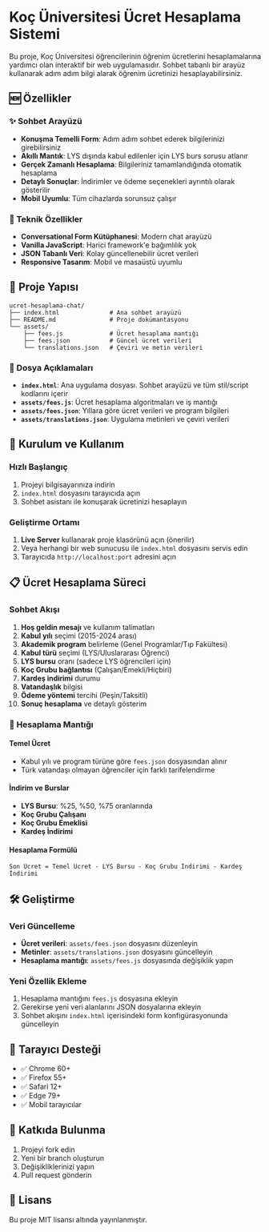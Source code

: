 # Koç Üniversitesi Ücret Hesaplama Sistemi

Bu proje, Koç Üniversitesi öğrencilerinin öğrenim ücretlerini hesaplamalarına yardımcı olan interaktif bir web uygulamasıdır. Sohbet tabanlı bir arayüz kullanarak adım adım bilgi alarak öğrenim ücretinizi hesaplayabilirsiniz.

## 🆕 Özellikler

### ✨ Sohbet Arayüzü
- **Konuşma Temelli Form**: Adım adım sohbet ederek bilgilerinizi girebilirsiniz
- **Akıllı Mantık**: LYS dışında kabul edilenler için LYS burs sorusu atlanır
- **Gerçek Zamanlı Hesaplama**: Bilgileriniz tamamlandığında otomatik hesaplama
- **Detaylı Sonuçlar**: İndirimler ve ödeme seçenekleri ayrıntılı olarak gösterilir
- **Mobil Uyumlu**: Tüm cihazlarda sorunsuz çalışır

### 🔧 Teknik Özellikler
- **Conversational Form Kütüphanesi**: Modern chat arayüzü
- **Vanilla JavaScript**: Harici framework'e bağımlılık yok
- **JSON Tabanlı Veri**: Kolay güncellenebilir ücret verileri
- **Responsive Tasarım**: Mobil ve masaüstü uyumlu

## 📁 Proje Yapısı

```
ucret-hesaplama-chat/
├── index.html              # Ana sohbet arayüzü
├── README.md               # Proje dokümantasyonu
└── assets/
    ├── fees.js             # Ücret hesaplama mantığı
    ├── fees.json           # Güncel ücret verileri
    └── translations.json   # Çeviri ve metin verileri
```

### 📄 Dosya Açıklamaları

- **`index.html`**: Ana uygulama dosyası. Sohbet arayüzü ve tüm stil/script kodlarını içerir
- **`assets/fees.js`**: Ücret hesaplama algoritmaları ve iş mantığı
- **`assets/fees.json`**: Yıllara göre ücret verileri ve program bilgileri
- **`assets/translations.json`**: Uygulama metinleri ve çeviri verileri

## 🚀 Kurulum ve Kullanım

### Hızlı Başlangıç
1. Projeyi bilgisayarınıza indirin
2. `index.html` dosyasını tarayıcıda açın
3. Sohbet asistanı ile konuşarak ücretinizi hesaplayın

### Geliştirme Ortamı
1. **Live Server** kullanarak proje klasörünü açın (önerilir)
2. Veya herhangi bir web sunucusu ile `index.html` dosyasını servis edin
3. Tarayıcıda `http://localhost:port` adresini açın

## 📋 Ücret Hesaplama Süreci

### Sohbet Akışı
1. **Hoş geldin mesajı** ve kullanım talimatları
2. **Kabul yılı** seçimi (2015-2024 arası)
3. **Akademik program** belirleme (Genel Programlar/Tıp Fakültesi)
4. **Kabul türü** seçimi (LYS/Uluslararası Öğrenci)
5. **LYS bursu** oranı (sadece LYS öğrencileri için)
6. **Koç Grubu bağlantısı** (Çalışan/Emekli/Hiçbiri)
7. **Kardeş indirimi** durumu
8. **Vatandaşlık** bilgisi
9. **Ödeme yöntemi** tercihi (Peşin/Taksitli)
10. **Sonuç hesaplama** ve detaylı gösterim

### 🎯 Hesaplama Mantığı

#### Temel Ücret
- Kabul yılı ve program türüne göre `fees.json` dosyasından alınır
- Türk vatandaşı olmayan öğrenciler için farklı tarifelendirme

#### İndirim ve Burslar
- **LYS Bursu**: %25, %50, %75 oranlarında
- **Koç Grubu Çalışanı**
- **Koç Grubu Emeklisi**
- **Kardeş İndirimi**

#### Hesaplama Formülü
```
Son Ücret = Temel Ücret - LYS Bursu - Koç Grubu İndirimi - Kardeş İndirimi
```

## 🛠️ Geliştirme

### Veri Güncelleme
- **Ücret verileri**: `assets/fees.json` dosyasını düzenleyin
- **Metinler**: `assets/translations.json` dosyasını güncelleyin
- **Hesaplama mantığı**: `assets/fees.js` dosyasında değişiklik yapın

### Yeni Özellik Ekleme
1. Hesaplama mantığını `fees.js` dosyasına ekleyin
2. Gerekirse yeni veri alanlarını JSON dosyalarına ekleyin
3. Sohbet akışını `index.html` içerisindeki form konfigürasyonunda güncelleyin

## 📱 Tarayıcı Desteği

- ✅ Chrome 60+
- ✅ Firefox 55+
- ✅ Safari 12+
- ✅ Edge 79+
- ✅ Mobil tarayıcılar

## 🤝 Katkıda Bulunma

1. Projeyi fork edin
2. Yeni bir branch oluşturun
3. Değişikliklerinizi yapın
4. Pull request gönderin

## 📄 Lisans

Bu proje MIT lisansı altında yayınlanmıştır.
